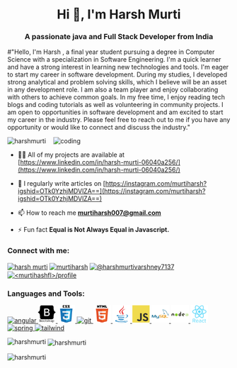 <h1 align="center">Hi 👋, I'm Harsh Murti</h1>
<h3 align="center">A passionate java and Full Stack Developer from India</h3>

#"Hello, I'm Harsh , a final year student pursuing a degree in Computer Science with a specialization in Software Engineering. 
I'm a quick learner and have a strong interest in learning new technologies and tools. I'm eager to start my career in software development.
During my studies, I developed strong analytical and problem solving skills, which I believe will be an asset in any development role. I am also a team player and enjoy collaborating with others to achieve common goals.
In my free time, I enjoy reading tech blogs and coding tutorials as well as volunteering in  community projects.
I am open to opportunities in software development and am excited to start my career in the industry. Please feel free to reach out to me if you have any opportunity or would like to connect and discuss the industry."

<img align="right" alt="coding" width="400" src="https://camo.githubusercontent.com/cdc9f911347b8fb8f066e59c387054c1b56b0c4c9343624a368ba0a5516c0ab7/68747470733a2f2f7732776562736f6c7574696f6e732e636f6d2f696d616765732f66756c6c737461636b646576656c6f7065722e676966">

<p align="left"> <img src="https://komarev.com/ghpvc/?username=harshmurti&label=Profile%20views&color=0e75b6&style=flat" alt="harshmurti" /> </p>

- 👨‍💻 All of my projects are available at [https://www.linkedin.com/in/harsh-murti-06040a256/](https://www.linkedin.com/in/harsh-murti-06040a256/)

- 📝 I regularly write articles on [https://instagram.com/murtiharsh?igshid=OTk0YzhjMDVlZA==](https://instagram.com/murtiharsh?igshid=OTk0YzhjMDVlZA==)

- 📫 How to reach me **murtiharsh007@gmail.com**

- ⚡ Fun fact **Equal is Not Always Equal in Javascript.**

<h3 align="left">Connect with me:</h3>
<p align="left">
<a href="https://linkedin.com/in/harsh murti" target="blank"><img align="center" src="https://raw.githubusercontent.com/rahuldkjain/github-profile-readme-generator/master/src/images/icons/Social/linked-in-alt.svg" alt="harsh murti" height="30" width="40" /></a>
<a href="https://instagram.com/murtiharsh" target="blank"><img align="center" src="https://raw.githubusercontent.com/rahuldkjain/github-profile-readme-generator/master/src/images/icons/Social/instagram.svg" alt="murtiharsh" height="30" width="40" /></a>
<a href="https://www.youtube.com/c/@harshmurtivarshney7137" target="blank"><img align="center" src="https://raw.githubusercontent.com/rahuldkjain/github-profile-readme-generator/master/src/images/icons/Social/youtube.svg" alt="@harshmurtivarshney7137" height="30" width="40" /></a>
<a href="https://auth.geeksforgeeks.org/user/<murtihashfl>/profile" target="blank"><img align="center" src="https://raw.githubusercontent.com/rahuldkjain/github-profile-readme-generator/master/src/images/icons/Social/geeks-for-geeks.svg" alt="<murtihashfl>/profile" height="30" width="40" /></a>
</p>

<h3 align="left">Languages and Tools:</h3>
<p align="left"> <a href="https://angular.io" target="_blank" rel="noreferrer"> <img src="https://angular.io/assets/images/logos/angular/angular.svg" alt="angular" width="40" height="40"/> </a> <a href="https://getbootstrap.com" target="_blank" rel="noreferrer"> <img src="https://raw.githubusercontent.com/devicons/devicon/master/icons/bootstrap/bootstrap-plain-wordmark.svg" alt="bootstrap" width="40" height="40"/> </a> <a href="https://www.w3schools.com/css/" target="_blank" rel="noreferrer"> <img src="https://raw.githubusercontent.com/devicons/devicon/master/icons/css3/css3-original-wordmark.svg" alt="css3" width="40" height="40"/> </a> <a href="https://git-scm.com/" target="_blank" rel="noreferrer"> <img src="https://www.vectorlogo.zone/logos/git-scm/git-scm-icon.svg" alt="git" width="40" height="40"/> </a> <a href="https://www.w3.org/html/" target="_blank" rel="noreferrer"> <img src="https://raw.githubusercontent.com/devicons/devicon/master/icons/html5/html5-original-wordmark.svg" alt="html5" width="40" height="40"/> </a> <a href="https://www.java.com" target="_blank" rel="noreferrer"> <img src="https://raw.githubusercontent.com/devicons/devicon/master/icons/java/java-original.svg" alt="java" width="40" height="40"/> </a> <a href="https://developer.mozilla.org/en-US/docs/Web/JavaScript" target="_blank" rel="noreferrer"> <img src="https://raw.githubusercontent.com/devicons/devicon/master/icons/javascript/javascript-original.svg" alt="javascript" width="40" height="40"/> </a> <a href="https://www.mysql.com/" target="_blank" rel="noreferrer"> <img src="https://raw.githubusercontent.com/devicons/devicon/master/icons/mysql/mysql-original-wordmark.svg" alt="mysql" width="40" height="40"/> </a> <a href="https://nodejs.org" target="_blank" rel="noreferrer"> <img src="https://raw.githubusercontent.com/devicons/devicon/master/icons/nodejs/nodejs-original-wordmark.svg" alt="nodejs" width="40" height="40"/> </a> <a href="https://reactjs.org/" target="_blank" rel="noreferrer"> <img src="https://raw.githubusercontent.com/devicons/devicon/master/icons/react/react-original-wordmark.svg" alt="react" width="40" height="40"/> </a> <a href="https://spring.io/" target="_blank" rel="noreferrer"> <img src="https://www.vectorlogo.zone/logos/springio/springio-icon.svg" alt="spring" width="40" height="40"/> </a> <a href="https://tailwindcss.com/" target="_blank" rel="noreferrer"> <img src="https://www.vectorlogo.zone/logos/tailwindcss/tailwindcss-icon.svg" alt="tailwind" width="40" height="40"/> </a> </p>

<p><img align="left" src="https://github-readme-stats.vercel.app/api/top-langs?username=harshmurti&show_icons=true&locale=en&layout=compact" alt="harshmurti" /></p>

<p>&nbsp;<img align="center" src="https://github-readme-stats.vercel.app/api?username=harshmurti&show_icons=true&locale=en" alt="harshmurti" /></p>

<p><img align="center" src="https://github-readme-streak-stats.herokuapp.com/?user=harshmurti&" alt="harshmurti" /></p>
